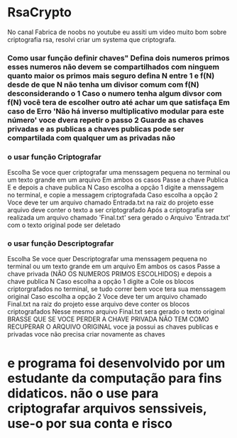 # RsaCrypto
No canal Fabrica de noobs no youtube eu assiti um video muito bom sobre criptografia rsa, resolvi criar um systema que criptografa.

<h3>Como usar função definir chaves"
     Defina dois numeros primos esses numeros não devem se compartilhados com ninguem quanto maior os primos mais seguro
     defina N entre 1 e f(N) desde de que N não tenha um divisor comum com f(N) desconsiderando o 1
     Caso o numero tenha algum divsor com f(N) você tera de escolher outro até achar um que satisfaça
     Em caso de Erro 'Não há inverso multiplicativo modular para este número' voce dvera repetir o passo 2
     Guarde as chaves privadas e as publicas a chaves publicas pode ser compartilada com qualquer um as privadas não</h3>

<h3>o usar função Criptografar</h3>
     <p>Escolha Se voce quer criptografar uma menssagem pequena no terminal ou um texto grande em um arquivo
     Em ambos os casos Passe a chave Publica E e depois a chave publica N
     Caso escolha a opção 1 digite a menssagem no terminal, e copie a messagem criptografada
     Caso escolha a opção 2 Voce deve ter um arquivo chamado Entrada.txt na raiz do projeto esse arquivo deve conter o texto a ser criptografado
     Após a criptografia ser realizada um arquivo chamado 'Final.txt' sera gerado o Arquivo 'Entrada.txt' com o texto original pode ser deletado</p>

<h3>o usar função Descriptografar</h3>
    <p>Escolha Se voce quer Descriptografar uma menssagem pequena no terminal ou um texto grande em um arquivo
    Em ambos os casos Passe a chave privada (NÂO OS NUMEROS PRIMOS ESCOLHIDOS) e depois a chave publica N
    Caso escolha a opção 1 digite a Cole os blocos criptorgrafados no terminal, se tudo correr bem voce tera sua menssagem original
    Caso escolha a opção 2 Voce deve ter um arquivo chamado Final.txt na raiz do projeto esse arquivo deve conter os blocos criptografados
    Nesse mesmo arquivo Final.txt sera gerado o texto original
    BRASSE QUE SE VOCE PERDER A CHAVE PRIVADA NÃO TEM COMO RECUPERAR O ARQUIVO ORIGINAL
    voce ja possui as chaves publicas e privadas voce não precisa criar novamente as chaves</p>

<h1>e programa foi desenvolvido por um estudante da computação para fins didaticos. <strong>não</strong> o use para criptografar arquivos senssiveis, use-o por sua conta e risco</h1>